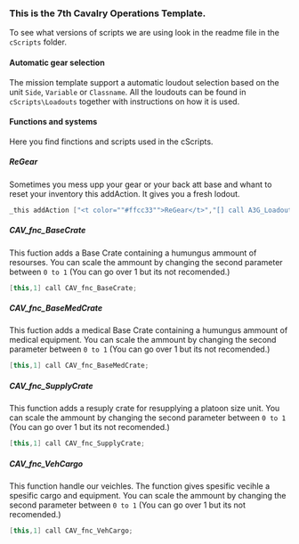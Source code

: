 ### This is the 7th Cavalry Operations Template.

To see what versions of scripts we are using look in the readme file in the `cScripts` folder.

#### Automatic gear selection
The mission template support a automatic loudout selection based on the unit `Side`, `Variable` or `Classname`.
All the loudouts can be found in `cScripts\Loadouts` together with instructions on how it is used.

#### Functions and systems
Here you find finctions and scripts used in the cScripts.

##### ReGear
Sometimes you mess upp your gear or your back att base and whant to reset your inventory this addAction. It gives you a fresh lodout.
``` c++
_this addAction ["<t color=""#ffcc33"">ReGear</t>","[] call A3G_Loadout_fnc_ApplyLoadout;"];
```
##### CAV_fnc_BaseCrate
This fuction adds a Base Crate containing a humungus ammount of resourses. You can scale the ammount by changing the second parameter between `0 to 1` (You can go over 1 but its not recomended.)

``` c++
[this,1] call CAV_fnc_BaseCrate;
```

##### CAV_fnc_BaseMedCrate
This fuction adds a medical Base Crate containing a humungus ammount of medical equipment. You can scale the ammount by changing the second parameter between `0 to 1` (You can go over 1 but its not recomended.)

``` c++
[this,1] call CAV_fnc_BaseMedCrate;
```

##### CAV_fnc_SupplyCrate
This function adds a resuply crate for resupplying a platoon size unit. You can scale the ammount by changing the second parameter between `0 to 1` (You can go over 1 but its not recomended.)

``` c++
[this,1] call CAV_fnc_SupplyCrate;
```

##### CAV_fnc_VehCargo
This function handle our veichles. The function gives spesific vecihle a spesific cargo and equipment. You can scale the ammount by changing the second parameter between `0 to 1` (You can go over 1 but its not recomended.)

``` c++
[this,1] call CAV_fnc_VehCargo;
```
